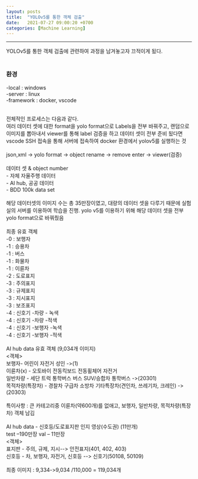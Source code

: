 ```yaml
---
layout: posts
title:  "YOLOv5를 통한 객체 검출"
date:   2021-07-27 09:00:20 +0700
categories: [Machine Learning]
---
```

<link rel = "stylesheet" href ="/static/css/bootstrap.min.css">

----------------------------------
YOLOv5를 통한 객체 검출에 관련하여 과정을 남겨놓고자 끄적이게 됬다.<br/>
<br/>
### 환경<br/>
-local : windows<br/>
-server : linux<br/>
-framework : docker, vscode<br/>

<br/>
전체적인 프로세스는 다음과 같다.<br/>
  여러 데이터 셋에 대한 format을 yolo format으로 Labels을 전부 바꿔주고, 랜덤으로 이미지를 뽑아내서 viewer를 통해 label 검증을 하고
  데이터 셋이 전부 준비 됬다면 vscode SSH 접속을 통해 서버에 접속하여 docker 환경에서 yolov5를 실행하는 것<br/>
<process><br/>
json,xml -> yolo format -> object rename -> remove enter -> viewer(검증)

<br/>
<br/>
데이터 셋 & object number<br/>
- 자체 자율주행 데이터<br/>
- AI hub, 공공 데이터<br/>
- BDD 100k data set<br/>
<br/>
해당 데이터셋의 이미지 수는 총 35만장이였고, 대량의 데이터 셋을 다루기 때문에 실험실의 서버를 이용하여 학습을 진행.
yolo v5를 이용하기 위해 해당 데이터 셋을 전부 yolo format으로 바꿔줬음 <br/>
<br/>
최종 유효 객체<br/>
-0 : 보행자<br/>
-1 : 승용차<br/>
-1 : 버스<br/>
-1 : 화물차<br/>
-1 : 이륜차<br/>
-2 : 도로표지<br/>
-3 : 주의표지<br/>
-3 : 규제표지<br/>
-3 : 지시표지<br/>
-3 : 보조표지<br/>
-4 : 신호기 -차량 - 녹색<br/>
-4 : 신호기 -차량 -적색<br/>
-4 : 신호기 -보행자 -녹색<br/>
-4 : 신호기 -보행자 -적색<br/>

<br/>
AI hub data 유효 객체 (9,034개 이미지)<br/>
  <객체><br/>
  보행자- 어린이 자전거 성인 ->(1)<br/>
  이륜차(x) - 오토바이 전동킥보드 전동휠체어 자전거<br/>
  일반차량 - 세단 트럭 통학버스 버스 SUV/승합차 통학버스 ->(20301)<br/>
  목적차량(특장차) - 경찰차 구급차 소방차 기타특장차(견인차, 쓰레기차, 크레인) ->(20303)<br/>
<br/>
특이사항 : 큰 카테고리중 이륜차(약600개)를 없애고, 보행자, 일반차량, 목적차량(특장차) 객체 남김<br/>

<br/>
AI hub data - 신호등/도로표지판 인지 영상(수도권) (11만개)<br/>
test –190만장 val – 11만장<br/>
  <객체><br/>
  표지판 - 주의, 규제, 지시--> 안전표지(401, 402, 403)<br/>
  신호등 - 차, 보행자, 자전거, 신호등 --> 신호기(50108, 50109)<br/>
<br/>
최종 이미지 : 9,334->9,034 /110,000 = 119,034개
<br/>
